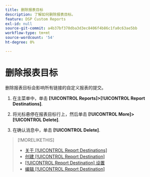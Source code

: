 ```yaml
---
title: 删除报表目标
description: 了解如何删除报表目标。
feature: DSP Custom Reports
exl-id: null
source-git-commit: a4b37bf370dba3d3ec8406f4b86c1fa0c63ae5bb
workflow-type: tm+mt
source-wordcount: '54'
ht-degree: 0%

---
```



# 删除报表目标

删除报表目标会影响所有链接的自定义报表的提交。

1. 在主菜单中，单击 **[!UICONTROL Reports]>[!UICONTROL Report Destinations]**.

1. 将光标悬停在报表目标行上，然后单击 **[!UICONTROL More]>[!UICONTROL Delete]**.

1. 在确认消息中，单击 **[!UICONTROL Delete]**.

>[!MORELIKETHIS]
>
>* [关于 [!UICONTROL Report Destinations]](/help/dsp/reports/report-destinations/report-destination-about.md)
>* [创建 [!UICONTROL Report Destination]](/help/dsp/reports/report-destinations/report-destination-create.md)
>* [[!UICONTROL Report Destination] 设置](/help/dsp/reports/report-destinations/report-destination-settings.md)
>* [编辑 [!UICONTROL Report Destination]](/help/dsp/reports/report-destinations/report-destination-edit.md)

